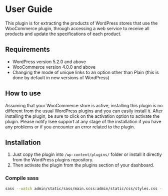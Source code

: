# User Guide
This plugin is for extracting the products of WordPress stores that use the WooCommerce plugin, through accessing a web service to receive all products and update the specifications of each product.

## Requirements
* WordPress version 5.2.0 and above
* WooCommerce version 4.0.0 and above
* Changing the mode of unique links to an option other than Plain (this is done by default in new versions of WordPress)

## How to use
Assuming that your WooCommerce store is active, installing this plugin is no different from the usual WordPress plugins and you can easily install it.
After installing the plugin, be sure to click on the activation option to activate the plugin.
Please notify Isee support at any stage of the installation if you have any problems or if you encounter an error related to the plugin.

## Installation
1. Just copy the plugin into `/wp-content/plugins/` folder or install it directly from the WordPress plugins repository.
2. Then activate the plugin from the plugins section of your dashboard.

### Compile sass
```bash
sass --watch admin/static/sass/main.scss:admin/static/css/styles.css --style compressed
```